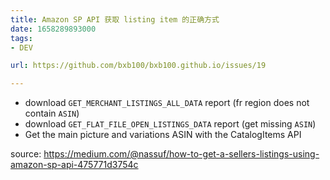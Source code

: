 ```yaml
---
title: Amazon SP API 获取 listing item 的正确方式
date: 1658289893000
tags:
- DEV

url: https://github.com/bxb100/bxb100.github.io/issues/19

---
```

* download `GET_MERCHANT_LISTINGS_ALL_DATA` report (fr region does not contain `ASIN`)
* download `GET_FLAT_FILE_OPEN_LISTINGS_DATA` report (get missing `ASIN`)
* Get the main picture and variations ASIN with the CatalogItems API


source: https://medium.com/@nassuf/how-to-get-a-sellers-listings-using-amazon-sp-api-475771d3754c
